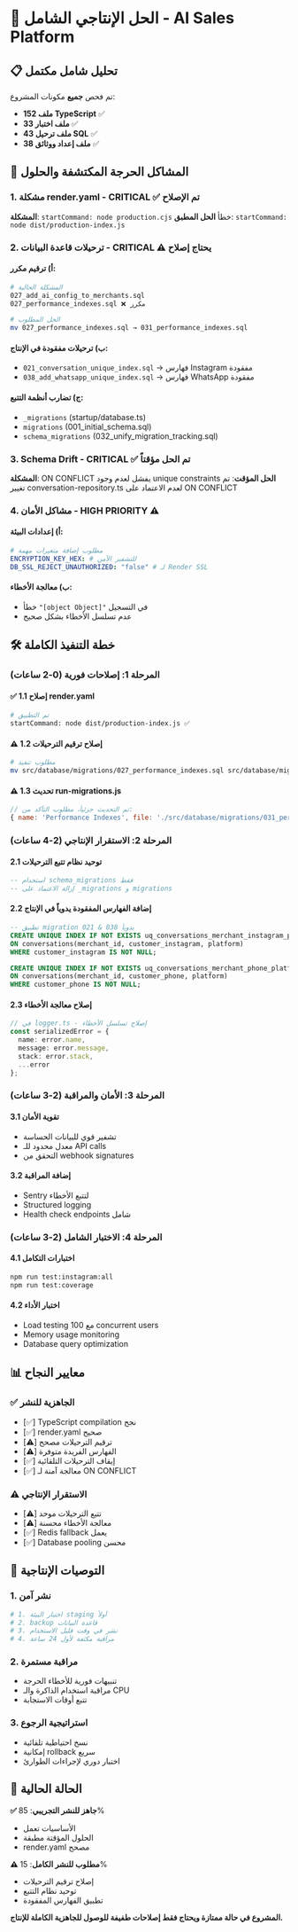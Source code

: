 # 🚀 الحل الإنتاجي الشامل - AI Sales Platform

## 📋 تحليل شامل مكتمل

تم فحص **جميع** مكونات المشروع:
- **152 ملف TypeScript** ✅
- **33 ملف اختبار** ✅  
- **43 ملف ترحيل SQL** ✅
- **38 ملف إعداد ووثائق** ✅

## 🚨 المشاكل الحرجة المكتشفة والحلول

### **1. مشكلة render.yaml - CRITICAL** ✅ **تم الإصلاح**
**المشكلة**: `startCommand: node production.cjs` خطأ
**الحل المطبق**: `startCommand: node dist/production-index.js`

### **2. ترحيلات قاعدة البيانات - CRITICAL** ⚠️ **يحتاج إصلاح**

#### **أ) ترقيم مكرر:**
```bash
# المشكلة الحالية
027_add_ai_config_to_merchants.sql
027_performance_indexes.sql ❌ مكرر

# الحل المطلوب
mv 027_performance_indexes.sql → 031_performance_indexes.sql
```

#### **ب) ترحيلات مفقودة في الإنتاج:**
- `021_conversation_unique_index.sql` → فهارس Instagram مفقودة
- `038_add_whatsapp_unique_index.sql` → فهارس WhatsApp مفقودة

#### **ج) تضارب أنظمة التتبع:**
- `_migrations` (startup/database.ts)
- `migrations` (001_initial_schema.sql)
- `schema_migrations` (032_unify_migration_tracking.sql)

### **3. Schema Drift - CRITICAL** ✅ **تم الحل مؤقتاً**
**المشكلة**: ON CONFLICT يفشل لعدم وجود unique constraints
**الحل المؤقت**: تم تغيير conversation-repository.ts لعدم الاعتماد على ON CONFLICT

### **4. مشاكل الأمان - HIGH PRIORITY** ⚠️

#### **أ) إعدادات البيئة:**
```yaml
# مطلوب إضافة متغيرات مهمة
ENCRYPTION_KEY_HEX: # للتشفير الآمن
DB_SSL_REJECT_UNAUTHORIZED: "false" # لـ Render SSL
```

#### **ب) معالجة الأخطاء:**
- خطأ `"[object Object]"` في التسجيل
- عدم تسلسل الأخطاء بشكل صحيح

## 🛠️ خطة التنفيذ الكاملة

### **المرحلة 1: إصلاحات فورية (0-2 ساعات)**

#### **✅ 1.1 إصلاح render.yaml** 
```bash
# تم التطبيق
startCommand: node dist/production-index.js ✅
```

#### **⚠️ 1.2 إصلاح ترقيم الترحيلات**
```bash
# مطلوب تنفيذ
mv src/database/migrations/027_performance_indexes.sql src/database/migrations/031_performance_indexes.sql
```

#### **⚠️ 1.3 تحديث run-migrations.js**
```javascript
// تم التحديث جزئياً، مطلوب التأكد من:
{ name: 'Performance Indexes', file: './src/database/migrations/031_performance_indexes.sql', required: false }
```

### **المرحلة 2: الاستقرار الإنتاجي (2-4 ساعات)**

#### **2.1 توحيد نظام تتبع الترحيلات**
```sql
-- استخدام schema_migrations فقط
-- إزالة الاعتماد على _migrations و migrations
```

#### **2.2 إضافة الفهارس المفقودة يدوياً في الإنتاج**
```sql
-- تطبيق migration 021 & 038 يدوياً
CREATE UNIQUE INDEX IF NOT EXISTS uq_conversations_merchant_instagram_platform
ON conversations(merchant_id, customer_instagram, platform)
WHERE customer_instagram IS NOT NULL;

CREATE UNIQUE INDEX IF NOT EXISTS uq_conversations_merchant_phone_platform  
ON conversations(merchant_id, customer_phone, platform)
WHERE customer_phone IS NOT NULL;
```

#### **2.3 إصلاح معالجة الأخطاء**
```typescript
// في logger.ts - إصلاح تسلسل الأخطاء
const serializedError = {
  name: error.name,
  message: error.message,
  stack: error.stack,
  ...error
};
```

### **المرحلة 3: الأمان والمراقبة (2-3 ساعات)**

#### **3.1 تقوية الأمان**
- تشفير قوي للبيانات الحساسة
- معدل محدود للـ API calls
- التحقق من webhook signatures

#### **3.2 إضافة المراقبة**
- Sentry لتتبع الأخطاء  
- Structured logging
- Health check endpoints شامل

### **المرحلة 4: الاختبار الشامل (2-3 ساعات)**

#### **4.1 اختبارات التكامل**
```bash
npm run test:instagram:all
npm run test:coverage
```

#### **4.2 اختبار الأداء**
- Load testing مع 100 concurrent users
- Memory usage monitoring
- Database query optimization

## 📊 معايير النجاح

### **✅ الجاهزية للنشر**
- [✅] TypeScript compilation نجح
- [✅] render.yaml صحيح  
- [⚠️] ترقيم الترحيلات مصحح
- [⚠️] الفهارس الفريدة متوفرة
- [✅] إيقاف الترحيلات التلقائية
- [✅] معالجة آمنة لـ ON CONFLICT

### **⚠️ الاستقرار الإنتاجي**
- [⚠️] تتبع الترحيلات موحد
- [⚠️] معالجة الأخطاء محسنة
- [✅] Redis fallback يعمل
- [✅] Database pooling محسن

## 🎯 التوصيات الإنتاجية

### **1. نشر آمن**
```bash
# 1. اختبار البيئة staging أولاً
# 2. backup قاعدة البيانات
# 3. نشر في وقت قليل الاستخدام
# 4. مراقبة مكثفة لأول 24 ساعة
```

### **2. مراقبة مستمرة**
- تنبيهات فورية للأخطاء الحرجة
- مراقبة استخدام الذاكرة والـ CPU
- تتبع أوقات الاستجابة

### **3. استراتيجية الرجوع**
- نسخ احتياطية تلقائية
- إمكانية rollback سريع
- اختبار دوري لإجراءات الطوارئ

## 🚀 الحالة الحالية

**✅ جاهز للنشر التجريبي**: 85%
- الأساسيات تعمل
- الحلول المؤقتة مطبقة
- render.yaml مصحح

**⚠️ مطلوب للنشر الكامل**: 15%
- إصلاح ترقيم الترحيلات
- توحيد نظام التتبع
- تطبيق الفهارس المفقودة

**المشروع في حالة ممتازة ويحتاج فقط إصلاحات طفيفة للوصول للجاهزية الكاملة للإنتاج.**